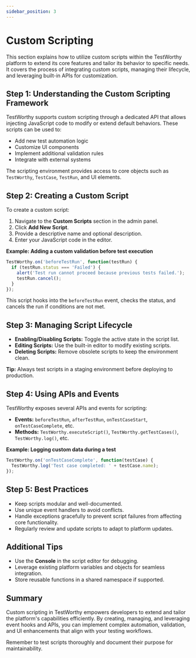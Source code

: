 ```yaml
---
sidebar_position: 3
---
```


# Custom Scripting

This section explains how to utilize custom scripts within the TestWorthy platform to extend its core features and tailor its behavior to specific needs. It covers the process of integrating custom scripts, managing their lifecycle, and leveraging built-in APIs for customization.

## Step 1: Understanding the Custom Scripting Framework

TestWorthy supports custom scripting through a dedicated API that allows injecting JavaScript code to modify or extend default behaviors. These scripts can be used to:

- Add new test automation logic
- Customize UI components
- Implement additional validation rules
- Integrate with external systems

The scripting environment provides access to core objects such as `TestWorthy`, `TestCase`, `TestRun`, and UI elements.

## Step 2: Creating a Custom Script

To create a custom script:

1. Navigate to the **Custom Scripts** section in the admin panel.
2. Click **Add New Script**.
3. Provide a descriptive name and optional description.
4. Enter your JavaScript code in the editor.

**Example: Adding a custom validation before test execution**

```javascript
TestWorthy.on('beforeTestRun', function(testRun) {
  if (testRun.status === 'Failed') {
    alert('Test run cannot proceed because previous tests failed.');
    testRun.cancel();
  }
});
```

This script hooks into the `beforeTestRun` event, checks the status, and cancels the run if conditions are not met.

## Step 3: Managing Script Lifecycle

- **Enabling/Disabling Scripts:** Toggle the active state in the script list.
- **Editing Scripts:** Use the built-in editor to modify existing scripts.
- **Deleting Scripts:** Remove obsolete scripts to keep the environment clean.

**Tip:** Always test scripts in a staging environment before deploying to production.

## Step 4: Using APIs and Events

TestWorthy exposes several APIs and events for scripting:

- **Events:** `beforeTestRun`, `afterTestRun`, `onTestCaseStart`, `onTestCaseComplete`, etc.
- **Methods:** `TestWorthy.executeScript()`, `TestWorthy.getTestCases()`, `TestWorthy.log()`, etc.

**Example: Logging custom data during a test**

```javascript
TestWorthy.on('onTestCaseComplete', function(testCase) {
  TestWorthy.log('Test case completed: ' + testCase.name);
});
```

## Step 5: Best Practices

- Keep scripts modular and well-documented.
- Use unique event handlers to avoid conflicts.
- Handle exceptions gracefully to prevent script failures from affecting core functionality.
- Regularly review and update scripts to adapt to platform updates.

## Additional Tips

- Use the **Console** in the script editor for debugging.
- Leverage existing platform variables and objects for seamless integration.
- Store reusable functions in a shared namespace if supported.

## Summary

Custom scripting in TestWorthy empowers developers to extend and tailor the platform's capabilities efficiently. By creating, managing, and leveraging event hooks and APIs, you can implement complex automation, validation, and UI enhancements that align with your testing workflows.

Remember to test scripts thoroughly and document their purpose for maintainability.